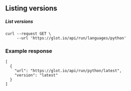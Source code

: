 ## Listing versions

##### List versions
    curl --request GET \
         --url 'https://glot.io/api/run/languages/python'

### Example response
    [
      {
        "url": "https://glot.io/api/run/python/latest",
        "version": "latest"
      }
    ]
